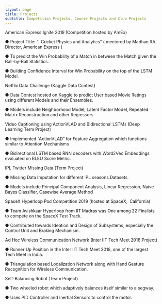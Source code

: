 ```yaml
---
layout: page
title: Projects
subtitle: Competition Projects, Course Projects and Club Projects
---
```



American Express Ignite 2019 (Competition hosted by AmEx)

● Project Title: “ ​ Cricket Physics and Analytics” (​ mentored by ​ Madhan RA, Director, American Express​ )   

● To predict the Win Probability of a Match in between the Match given the Ball-by-Ball Statistics. 

● Building Confidence Interval for Win Probability on the top of the LSTM Model. 


Netflix Data Challenge (Kaggle Data Contest) 

● Data Contest hosted on Kaggle to predict User based Movie Ratings using different Models and their Ensembles. 

● Models include Neighborhood Model, Latent Factor Model, Repeated Matrix Reconstruction and other 
Regressors. 


Video Captioning using ActionVLAD and Bidirectional LSTMs (Deep Learning Term Project)

● Implemented “ActionVLAD” for Feature Aggregation which functions similar to Attention Mechanisms  

● Bidirectional LSTM based RNN decoders with Word2Vec Embeddings evaluated on BLEU Score Metric. 


IPL Twitter Missing Data (Term Project) 

● Missing Data Imputation for different IPL seasons Datasets. 

● Models include Principal Component Analysis, Linear Regression, Naive Bayes Classifier, Casewise Average 
Method 


SpaceX Hyperloop Pod Competition 2019 (hosted at SpaceX, ​ California​ ) 

● Team Avishkaar Hyperloop from IIT Madras was One among 22 Finalists to compete on the SpaceX Test Track. 

● Contributed towards Ideation and Design of Subsystems, especially the Control Unit and Braking Mechanism. 


Ad Hoc Wireless Communication Network (Inter IIT Tech Meet 2018 Project) 

● Runner Up Position in the Inter IIT Tech Meet 2018, one of the largest Tech Meet in India. 

● Triangulation based Localization Network along with Hand Gesture Recognition for Wireless Communication. 


Self-Balancing Robot (Team Project)   

● Two wheeled robot which adaptively balances itself similar to a segway. 

● Uses PID Controller and Inertial Sensors to control the motor. 
